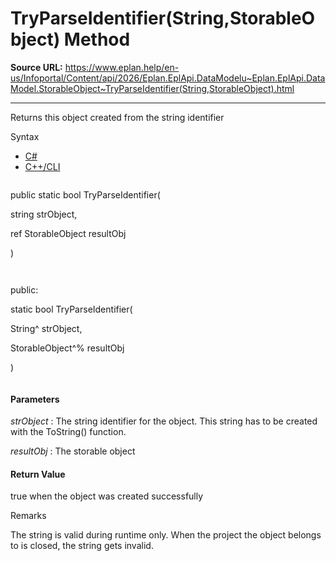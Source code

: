 # TryParseIdentifier(String,StorableObject) Method

**Source URL:** https://www.eplan.help/en-us/Infoportal/Content/api/2026/Eplan.EplApi.DataModelu~Eplan.EplApi.DataModel.StorableObject~TryParseIdentifier(String,StorableObject).html

---

Returns this object created from the string identifier

Syntax

- [C#](#i-syntax-CS)
- [C++/CLI](#i-syntax-CPP2005)

```
```
public static bool TryParseIdentifier( 

   string strObject,

   ref StorableObject resultObj

)
```
```

```
```
public:

static bool TryParseIdentifier( 

   String^ strObject,

   StorableObject^% resultObj

)
```
```

#### Parameters

*strObject*
:   The string identifier for the object. This string has to be created with the ToString() function.

*resultObj*
:   The storable object

#### Return Value

true when the object was created successfully

Remarks

The string is valid during runtime only. When the project the object belongs to is closed, the string gets invalid.
